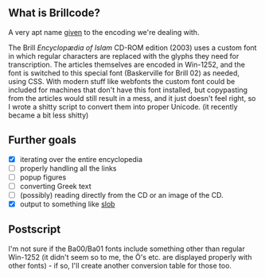 ## What is Brillcode?

A very apt name [given](https://jhmccloskey.tripod.com/ei/index.htm) to the encoding we're dealing with.

The Brill *Encyclopædia of Islam* CD-ROM edition (2003) uses a custom font in which regular characters are replaced with the glyphs they need for transcription.
The articles themselves are encoded in Win-1252, and the font is switched to this special font (Baskerville for Brill 02) as needed, using CSS.
With modern stuff like webfonts the custom font could be included for machines that don't have this font installed, but copypasting from the articles would still result in a mess, and it just doesn't feel right, so I wrote a shitty script to convert them into proper Unicode. (it recently became a bit less shitty)

## Further goals
- [x] iterating over the entire encyclopedia
- [ ] properly handling all the links
- [ ] popup figures
- [ ] converting Greek text
- [ ] (possibly) reading directly from the CD or an image of the CD.
- [x] output to something like [slob](https://github.com/itkach/slob)

## Postscript
I'm not sure if the Ba00/Ba01 fonts include something other than regular Win-1252 (it didn't seem so to me, the Ö's etc. are displayed properly with other fonts) - if so, I'll create another conversion table for those too.